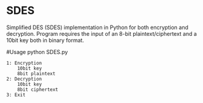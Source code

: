 # SDES
Simplified DES (SDES) implementation in Python for both encryption and decryption. Program requires the input of an 8-bit plaintext/ciphertext and a 10bit key both in binary format.

#Usage
    python SDES.py

    1: Encryption
    	10bit key
    	8bit plaintext
    2: Decryption
    	10bit key
    	8bit ciphertext
    3: Exit